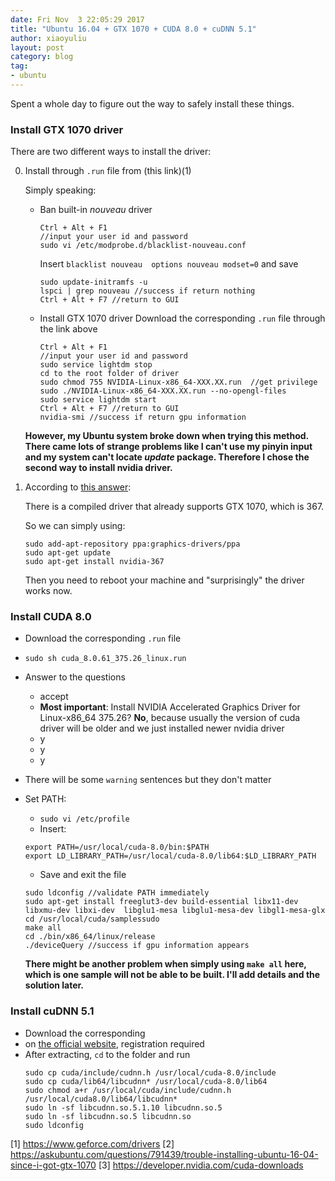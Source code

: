 ```yaml
---
date: Fri Nov  3 22:05:29 2017
title: "Ubuntu 16.04 + GTX 1070 + CUDA 8.0 + cuDNN 5.1"
author: xiaoyuliu
layout: post
category: blog
tag:
- ubuntu
---
```


Spent a whole day to figure out the way to safely install these things.

### Install GTX 1070 driver

There are two different ways to install the driver:

0. Install through `.run` file from (this link)(1)

    Simply speaking:

    + Ban built-in *nouveau* driver
        ```
        Ctrl + Alt + F1
        //input your user id and password
        sudo vi /etc/modprobe.d/blacklist-nouveau.conf
        ```

        Insert `blacklist nouveau  options nouveau modset=0` and save
        
        ```
        sudo update-initramfs -u
        lspci | grep nouveau //success if return nothing
        Ctrl + Alt + F7 //return to GUI
        ```


    + Install GTX 1070 driver
        Download the corresponding `.run` file through the link above

        ```
        Ctrl + Alt + F1
        //input your user id and password
        sudo service lightdm stop
        cd to the root folder of driver
        sudo chmod 755 NVIDIA-Linux-x86_64-XXX.XX.run  //get privilege
        sudo ./NVIDIA-Linux-x86_64-XXX.XX.run --no-opengl-files
        sudo service lightdm start
        Ctrl + Alt + F7 //return to GUI
        nvidia-smi //success if return gpu information
        ```

    **However, my Ubuntu system broke down when trying this method. There came lots of strange problems like I can't use my pinyin input and my system can't locate *update* package. Therefore I chose the second way to install nvidia driver.**


1. According to [this answer](2):

    There is a compiled driver that already supports GTX 1070, which is 367.

    So we can simply using:

    ```
    sudo add-apt-repository ppa:graphics-drivers/ppa
    sudo apt-get update
    sudo apt-get install nvidia-367
    ```

    Then you need to reboot your machine and "surprisingly" the driver works now. 


### Install CUDA 8.0

- Download the corresponding `.run` file
- `sudo sh cuda_8.0.61_375.26_linux.run`
- Answer to the questions
    + accept
    + **Most important**: Install NVIDIA Accelerated Graphics Driver for Linux-x86_64 375.26? **No**, because usually the version of cuda driver will be older and we just installed newer nvidia driver
    + y
    + y
    + y
- There will be some `warning` sentences but they don't matter
- Set PATH:
    + `sudo vi /etc/profile`
    + Insert:
    ```
    export PATH=/usr/local/cuda-8.0/bin:$PATH
    export LD_LIBRARY_PATH=/usr/local/cuda-8.0/lib64:$LD_LIBRARY_PATH
    ```
    + Save and exit the file
    ```
    sudo ldconfig //validate PATH immediately
    sudo apt-get install freeglut3-dev build-essential libx11-dev libxmu-dev libxi-dev  libglu1-mesa libglu1-mesa-dev libgl1-mesa-glx
    cd /usr/local/cuda/samplessudo
    make all
    cd ./bin/x86_64/linux/release 
    ./deviceQuery //success if gpu information appears
    ```

    **There might be another problem when simply using `make all` here, which is one sample will not be able to be built. I'll add details and the solution later.**

### Install cuDNN 5.1

- Download the corresponding 
-  on [the official website](3), registration required
- After extracting, `cd` to the folder and run
    ```
    sudo cp cuda/include/cudnn.h /usr/local/cuda-8.0/include
    sudo cp cuda/lib64/libcudnn* /usr/local/cuda-8.0/lib64
    sudo chmod a+r /usr/local/cuda/include/cudnn.h /usr/local/cuda8.0/lib64/libcudnn*
    sudo ln -sf libcudnn.so.5.1.10 libcudnn.so.5  
    sudo ln -sf libcudnn.so.5 libcudnn.so  
    sudo ldconfig 
    ```

[1] https://www.geforce.com/drivers
[2] https://askubuntu.com/questions/791439/trouble-installing-ubuntu-16-04-since-i-got-gtx-1070
[3] https://developer.nvidia.com/cuda-downloads
